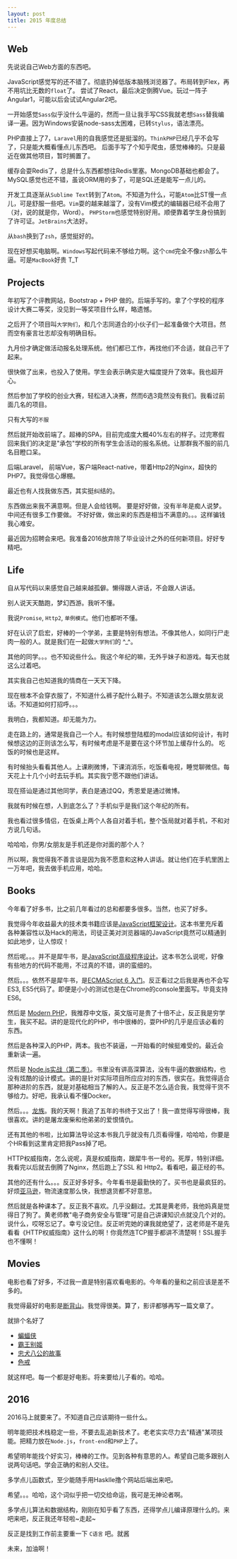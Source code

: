 ```yaml
---
layout: post
title: 2015 年度总结
---
```


## Web

先说说自己Web方面的东西吧。

JavaScript感觉写的还不错了。彻底扔掉低版本脑残浏览器了。布局转到Flex，再不用坑比无数的`float`了。
尝试了React，最后决定倒腾Vue。玩过一阵子Angular1，可能以后会试试Angular2吧。

一开始感觉`Sass`似乎没什么牛逼的，然而一旦让我手写CSS我就老想`Sass`替我编译一遍。因为Windows安装node-sass太困难，已转`Stylus`，语法漂亮。

PHP直接上了7，`Laravel`用的自我感觉还是挺溜的。`ThinkPHP`已经几乎不会写了，只是能大概看懂点儿东西吧。
后面手写了个知乎爬虫，感觉棒棒的。只是最近在做其他项目，暂时搁置了。

缓存会耍Redis了，总是什么东西都想往Redis里塞。MongoDB基础也都会了。MySQL感觉也还不错，虽说ORM用的多了，可是SQL还是能写一点儿的。

开发工具逐渐从`Sublime Text`转到了`Atom`。不知道为什么，可能`Atom`比ST慢一点儿，可是舒服一些吧。`Vim`耍的越来越溜了，没有Vim模式的编辑器已经不会用了（对，说的就是你，Word）。
`PHPStorm`也感觉特别好用。顺便靠着学生身份搞到了许可证。`JetBrains`大法好。

从`bash`换到了`zsh`，感觉挺好的。

现在好想买电脑啊。`Windows`写起代码来不够给力啊。这个`cmd`完全不像`zsh`那么牛逼。可是`MacBook`好贵 T_T

## Projects

年初写了个评教网站，Bootstrap + PHP 做的。后端手写的。拿了个学校的程序设计大赛二等奖，没见到一等奖项目什么样，略遗憾。

之后开了个项目叫`大学狗们`，和几个志同道合的小伙子们一起准备做个大项目。然而空有豪言壮志却没有明确目标。

九月份才确定做活动报名处理系统。他们都已工作，再找他们不合适，就自己干了起来。

很快做了出来，也投入了使用。学生会表示确实是大幅度提升了效率。我也超开心。

然后参加了学校的创业大赛，轻松进入决赛，然而6选3竟然没有我们。我看过前面几名的项目。

只有大写的`不服`

然后就开始改前端了。超棒的SPA，目前完成度大概40%左右的样子。过完寒假回来我们的决定是"承包"学校的所有学生会活动的报名系统。让那群我不服的前几名目瞪口呆。

后端Laravel， 前端Vue，客户端React-native，带着Http2的Nginx，超快的PHP7。我觉得信心爆棚。

最近也有人找我做东西，其实挺纠结的。

东西做出来我不满意啊。但是人会给钱啊。
要是好好做，没有半年是痴人说梦。中间还有很多工作要做。
不好好做，做出来的东西是相当不满意的。。。这样骗钱我心难安。

最近因为招聘会来吧。我准备2016放弃除了毕业设计之外的任何新项目。好好专精吧。

## Life

自从写代码以来感觉自己越来越孤僻。懒得跟人讲话，不会跟人讲话。

别人说天天酷跑，梦幻西游。我听不懂。

我说`Promise`, `Http2`, `单例模式`。他们也都听不懂。

好在认识了启宏，好棒的一个学弟，主要是特别有想法。不像其他人，如同行尸走肉一般的人。就是我们在一起做`大学狗们`的 ^_^。

其他的同学。。。也不知说些什么。我这个年纪的嘛，无外乎妹子和游戏。每天也就这么过着吧。

其实我自己也知道我的情商在一天天下降。

现在根本不会穿衣服了，不知道什么裤子配什么鞋子。不知道该怎么跟女朋友说话。不知道如何打招呼。。。

我明白，我都知道。却无能为力。

走在路上的，通常是我自己一个人。有时候想登陆框的modal应该如何设计，有时候想这边的正则该怎么写，有时候考虑是不是要在这个环节加上缓存什么的。
吃饭的时候也是这样。

有时候抬头看看其他人。上课刷微博，下课消消乐，吃饭看电视，睡觉聊微信。每天花上十几个小时去玩手机。其实我宁愿不跟他们讲话。

现在搭讪是通过其他同学，表白是通过QQ，秀恩爱是通过微博。

我就有时候在想，人到底怎么了？手机似乎是我们这个年纪的所有。

我也看过很多情侣，在饭桌上两个人各自对着手机，整个饭局就对着手机，不和对方说几句话。

哈哈哈，你男/女朋友是手机还是你对面的那个人？

所以啊，我觉得我不善言谈是因为我不愿意和这种人讲话。就让他们在手机里困上一万年吧，我去做手机应用，哈哈。

## Books

今年看了好多书，比之前几年看过的总和都要多很多。当然，也买了好多。

我觉得今年收益最大的技术类书籍应该是[JavaScript框架设计](http://www.amazon.cn/JavaScript%E6%A1%86%E6%9E%B6%E8%AE%BE%E8%AE%A1-%E5%8F%B8%E5%BE%92%E6%AD%A3%E7%BE%8E/dp/B00JD96R2Y/ref=sr_1_1?ie=UTF8&qid=1451570486&sr=8-1&keywords=javascript+%E6%A1%86%E6%9E%B6%E8%AE%BE%E8%AE%A1)。这本书里充斥着各种兼容性以及Hack的用法，司徒正美对浏览器端的JavaScript竟然可以精通到如此地步，让人惊叹！

然后呢。。。并不是犀牛书，是[JavaScript高级程序设计](http://www.amazon.cn/JavaScript%E9%AB%98%E7%BA%A7%E7%A8%8B%E5%BA%8F%E8%AE%BE%E8%AE%A1-%E6%B3%BD%E5%8D%A1%E6%96%AF/dp/B007OQQVMY/ref=sr_1_1?ie=UTF8&qid=1451570615&sr=8-1&keywords=javascript+%E9%AB%98%E7%BA%A7%E7%A8%8B%E5%BA%8F%E8%AE%BE%E8%AE%A1)。这本书怎么说呢，好像有些地方的代码不能用，不过真的不错，讲的蛮细的。

然后。。。依然不是犀牛书，是[ECMAScript 6 入门](http://es6.ruanyifeng.com/#docs/intro)。反正看过之后我是再也不会写ES3, ES5代码了。即便是小小的测试也是在Chrome的console里面写。毕竟支持ES6。

然后是 [Modern PHP](http://www.amazon.cn/Modern-PHP-%E4%B9%94%E5%B8%8C%C2%B7%E6%B4%9B%E5%85%8B%E5%93%88%E7%89%B9/dp/B016MGW5G2/ref=sr_1_1?ie=UTF8&qid=1451570806&sr=8-1&keywords=modern+php)，我推荐中文版，英文版可是贵了十倍不止，反正我是穷学生，我买不起。讲的是现代化的PHP，书中很棒的，耍PHP的几乎是应该必看的东西。

然后是各种深入的PHP，两本。我也不装逼，一开始看的时候挺难受的。最近会重新读一遍。

然后是 [Node.js实战（第二季）](http://www.amazon.cn/Node-js%E5%AE%9E%E6%88%98-%E5%90%B4%E4%B8%AD%E9%AA%85/dp/B015RNAU5E/ref=sr_1_3?ie=UTF8&qid=1451571015&sr=8-3&keywords=node.js%E5%AE%9E%E6%88%98)。书里没有讲高深算法，没有牛逼的数据结构，也没有炫酷的设计模式。讲的是针对实际项目所应应对的东西，很实在。我觉得适合那种进阶的东西，就是对基础相当了解的人。反正是不怎么适合我，我觉得干货不够给力。好吧，我承认看不懂Docker。

然后。。。[龙族](http://www.amazon.cn/%E9%BE%99%E6%97%8F4%E5%A5%A5%E4%B8%81%E4%B9%8B%E6%B8%8A-%E6%B1%9F%E5%8D%97/dp/B0186O45KW/ref=sr_1_1?ie=UTF8&qid=1451571177&sr=8-1&keywords=%E9%BE%99%E6%97%8F4)。我的天啊！我追了五年的书终于又出了！我一直觉得写得很棒，我很喜欢。讲的是屠龙废柴和他弟弟的爱恨情仇。

还有其他的书啦，比如算法导论这本书我几乎就没有几页看得懂，哈哈哈，你要是个HR看到这里肯定把我Pass掉了吧。

HTTP权威指南，怎么说呢，真是权威指南，跟犀牛书一号的。死厚，特别详细。我看完以后就去倒腾了Nginx，然后跑上了SSL 和 Http2。看看吧，最正经的书。

其他的还有什么。。。反正好多好多。今年看书是最勤快的了。买书也是最疯狂的。好烦[亚马逊](http://z.cn)，物流速度那么快，我想退货都不好意思。

然后就是各种课本了。反正我不喜欢。几乎没翻过。尤其是黄老师，我他妈真是觉得日了狗了。黄老师教"电子商务安全与管理"可是自己讲课知识点就没几个对的。说什么，哎呀忘记了。幸亏没记住。反正听完她的课我就绝望了，这老师是不是先看看《HTTP权威指南》这什么的啊！你竟然连TCP握手都讲不清楚啊！SSL握手也不懂啊！

## Movies

电影也看了好多，不过我一直是特别喜欢看电影的。今年看的量和之前应该是差不多的。

我觉得最好的电影是[断背山](http://movie.douban.com/subject/1418834/)。我觉得很美。算了，影评都够再写一篇文章了。

就排个名好了

* [蝙蝠侠](http://movie.douban.com/subject/3395373/)
* [霸王别姬](http://movie.douban.com/subject/1291546/)
* [忠犬八公的故事](http://movie.douban.com/subject/3011091/)
* [色戒](http://movie.douban.com/subject/1828115/)

就这样吧。每一个都是好电影。将来要给儿子看的。哈哈。

## 2016

2016马上就要来了。不知道自己应该期待一些什么。

明年能把技术栈稳定一些，不要去乱追新技术了。老老实实尽力去"精通"某项技能。把精力放在`Node.js`，`front-end`和`PHP`上了。

希望明年能找个好实习，棒棒的工作。见到各种有意思的人。希望自己能多跟别人说两句话吧。学会正确的和别人交往。

多学点儿函数式，至少能随手用Hasklle撸个网站后端出来吧。

希望。。。哈哈，这个词似乎把一切交给命运，我可是无神论者啊。

多学点儿算法和数据结构，刚刚在知乎看了东西，还得学点儿编译原理什么的。来吧来吧，反正我还年轻啦~走起~

反正是找到工作前主要重一下 `C语言` 吧。就酱

未来，加油啊！
